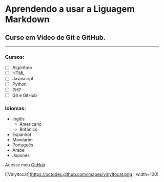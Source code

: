 # Aprendendo a usar a Liguagem Markdown
## Curso em Vídeo de Git e GitHub.
---
### Cursos:

- [ ] Algoritmo
- [ ] HTML
- [ ] Javascript
- [ ] Python
- [ ] PHP
- [ ] Git e GitHub

### Idiomas:

- Inglês
   - Americano
   - Britânico
- Espanhol
- Mandarim
- Português
- Árabe
- Japonês

Acesse meu [GitHub](github.com/AdryanPablo)

![Vinyltocat](https://octodex.github.com/images/vinyltocat.png | width=100)

